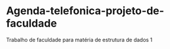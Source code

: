 # Agenda-telefonica-projeto-de-faculdade
 Trabalho de faculdade para matéria de estrutura de dados 1
